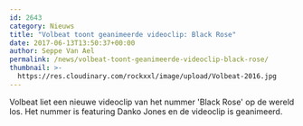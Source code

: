 ```yaml
---
id: 2643
category: Nieuws
title: "Volbeat toont geanimeerde videoclip: Black Rose"
date: 2017-06-13T13:50:37+00:00
author: Seppe Van Ael
permalink: /news/volbeat-toont-geanimeerde-videoclip-black-rose/
thumbnail: >-
  https://res.cloudinary.com/rockxxl/image/upload/Volbeat-2016.jpg
---
```

Volbeat liet een nieuwe videoclip van het nummer 'Black Rose' op de wereld los. Het nummer is featuring Danko Jones en de videoclip is geanimeerd.
